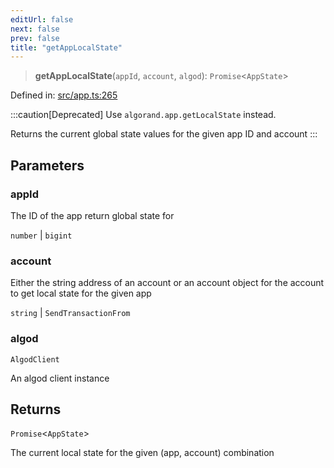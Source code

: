 ```yaml
---
editUrl: false
next: false
prev: false
title: "getAppLocalState"
---
```


> **getAppLocalState**(`appId`, `account`, `algod`): `Promise`\<`AppState`\>

Defined in: [src/app.ts:265](https://github.com/algorandfoundation/algokit-utils-ts/blob/45957336d0cbf88c980c0a3343335a5e5e142c93/src/app.ts#L265)

:::caution[Deprecated]
Use `algorand.app.getLocalState` instead.

Returns the current global state values for the given app ID and account
:::

## Parameters

### appId

The ID of the app return global state for

`number` | `bigint`

### account

Either the string address of an account or an account object for the account to get local state for the given app

`string` | `SendTransactionFrom`

### algod

`AlgodClient`

An algod client instance

## Returns

`Promise`\<`AppState`\>

The current local state for the given (app, account) combination
